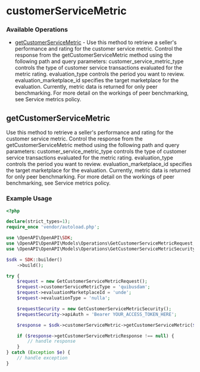 # customerServiceMetric

### Available Operations

* [getCustomerServiceMetric](#getcustomerservicemetric) - Use this method to retrieve a seller's performance and rating for the customer service metric. Control the response from the getCustomerServiceMetric method using the following path and query parameters: customer_service_metric_type controls the type of customer service transactions evaluated for the metric rating. evaluation_type controls the period you want to review. evaluation_marketplace_id specifies the target marketplace for the evaluation. Currently, metric data is returned for only peer benchmarking. For more detail on the workings of peer benchmarking, see Service metrics policy.

## getCustomerServiceMetric

Use this method to retrieve a seller's performance and rating for the customer service metric. Control the response from the getCustomerServiceMetric method using the following path and query parameters: customer_service_metric_type controls the type of customer service transactions evaluated for the metric rating. evaluation_type controls the period you want to review. evaluation_marketplace_id specifies the target marketplace for the evaluation. Currently, metric data is returned for only peer benchmarking. For more detail on the workings of peer benchmarking, see Service metrics policy.

### Example Usage

```php
<?php

declare(strict_types=1);
require_once 'vendor/autoload.php';

use \OpenAPI\OpenAPI\SDK;
use \OpenAPI\OpenAPI\Models\Operations\GetCustomerServiceMetricRequest;
use \OpenAPI\OpenAPI\Models\Operations\GetCustomerServiceMetricSecurity;

$sdk = SDK::builder()
    ->build();

try {
    $request = new GetCustomerServiceMetricRequest();
    $request->customerServiceMetricType = 'quibusdam';
    $request->evaluationMarketplaceId = 'unde';
    $request->evaluationType = 'nulla';

    $requestSecurity = new GetCustomerServiceMetricSecurity();
    $requestSecurity->apiAuth = 'Bearer YOUR_ACCESS_TOKEN_HERE';

    $response = $sdk->customerServiceMetric->getCustomerServiceMetric($request, $requestSecurity);

    if ($response->getCustomerServiceMetricResponse !== null) {
        // handle response
    }
} catch (Exception $e) {
    // handle exception
}
```
